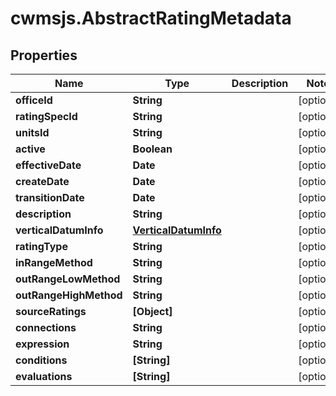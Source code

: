 # cwmsjs.AbstractRatingMetadata

## Properties

Name | Type | Description | Notes
------------ | ------------- | ------------- | -------------
**officeId** | **String** |  | [optional] 
**ratingSpecId** | **String** |  | [optional] 
**unitsId** | **String** |  | [optional] 
**active** | **Boolean** |  | [optional] 
**effectiveDate** | **Date** |  | [optional] 
**createDate** | **Date** |  | [optional] 
**transitionDate** | **Date** |  | [optional] 
**description** | **String** |  | [optional] 
**verticalDatumInfo** | [**VerticalDatumInfo**](VerticalDatumInfo.md) |  | [optional] 
**ratingType** | **String** |  | [optional] 
**inRangeMethod** | **String** |  | [optional] 
**outRangeLowMethod** | **String** |  | [optional] 
**outRangeHighMethod** | **String** |  | [optional] 
**sourceRatings** | **[Object]** |  | [optional] 
**connections** | **String** |  | [optional] 
**expression** | **String** |  | [optional] 
**conditions** | **[String]** |  | [optional] 
**evaluations** | **[String]** |  | [optional] 


